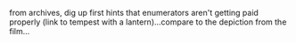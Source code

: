 



from archives, dig up first hints that enumerators aren't getting paid properly
(link to tempest with a lantern)...compare to the depiction from the film...
